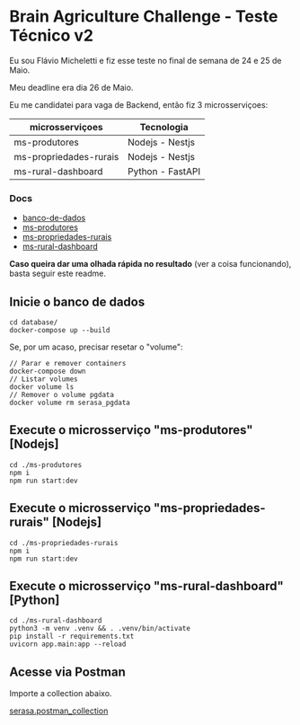 # Brain Agriculture Challenge - Teste Técnico v2

Eu sou Flávio Micheletti e fiz esse teste no final de semana de 24 e 25 de Maio.

Meu deadline era dia 26 de Maio.

Eu me candidatei para vaga de Backend, então fiz 3 microsserviçoes:

| microsserviçoes        | Tecnologia       |
|------------------------|------------------|
| ms-produtores          | Nodejs - Nestjs  |
| ms-propriedades-rurais | Nodejs - Nestjs  |
| ms-rural-dashboard     | Python - FastAPI |


### Docs

- [banco-de-dados](database/readme.md)
- [ms-produtores](ms-produtores/readme.md)
- [ms-propriedades-rurais](ms-propriedades-rurais/readme.md)
- [ms-rural-dashboard](ms-rural-dashboard/readme.md)

**Caso queira dar uma olhada rápida no resultado** (ver a coisa funcionando), basta seguir este readme.


## Inicie o banco de dados

    cd database/
    docker-compose up --build


Se, por um acaso, precisar resetar o "volume":

    // Parar e remover containers
    docker-compose down
    // Listar volumes
    docker volume ls
    // Remover o volume pgdata
    docker volume rm serasa_pgdata


## Execute o microsserviço "ms-produtores" [Nodejs]

    cd ./ms-produtores
    npm i
    npm run start:dev


## Execute o microsserviço "ms-propriedades-rurais" [Nodejs]

    cd ./ms-propriedades-rurais
    npm i
    npm run start:dev


## Execute o microsserviço "ms-rural-dashboard" [Python]

    cd ./ms-rural-dashboard
    python3 -m venv .venv && . .venv/bin/activate
    pip install -r requirements.txt
    uvicorn app.main:app --reload



## Acesse via Postman

Importe a collection abaixo.

[serasa.postman_collection](serasa.postman_collection.json)



    